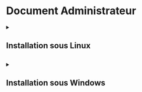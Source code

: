 <h1>Document Administrateur</h1>

<details>
    <summary><h2>Installation sous Linux<h2></summary>
    <br>

  + <details>
    <summary><h4>Prérequis techniques</h4></summary>

    **Serveur Debian 12 (en CLI sans GUI) :**
      * Nom : **SRVLX01**
      * Compte : **root**
      * Mot de passe : **Azerty1**
      * Adresse IP fixe : **172.16.10.10/24**
    <br>

    **Client Ubuntu 22.04/24.04 LTS :**
      * Nom : **SRVLX01**
      * Compte : **root**
      * Mot de passe : **Azerty1**
      * Adresse IP fixe : **172.16.10.10/24**
    <br>

    Notre projet s'est fait sur des machines virtuelles avec l'hyperviseur Proxmox.<br>
    Chacune de ces machines a leurs propres configuration qui sera détaillé dans les chapitres suivants.
    </details>

  + <details>
    <summary><h4>Etapes d'installation et de configuration de la machine SRVLX01.</h4></summary>
    <br>

    <summary><h5>Configuration systèmes</h5></summary>
    <br>
    Cette machine aura les spécificités suivantes :
      * CPU : 2 cœur
      * RAM : Minimum - 512 Mo / Maximum - 2048 Mo
      * Stockage : HDD de 32 Go

    <summary><h5>Configuration réseaux</h5></summary>
    <br>
    Cette machine aura les spécificités suivantes :
      * Carte réseau 1 : Connectés au NET pour recevoir les mises à jours systèmes.
        * Laisser le DHCP du proxmox lui donner son adresse IP.
      * Carte réseau 2 : Connectés au réseau interne pour pouvoir communiquer avec la machine cliente.

    Nous allons seulement configuré la carte réseau n°2<br>
    Pour cela, il faut aller modifier le fichier **/etc/netplan/*nomdufichier*.yaml** avec la commande suivante :
    ``` bash
    sudo nano /etc/netplan/nomdufichier.yaml
    ```
    A l'intérieur, il faudra le modifier comme suit :
    ``` bash
    # This file is generated from information provided by the datasource.  Changes
    # to it will not persist across an instance reboot.  To disable cloud-init's
    # network configuration capabilities, write a file
    # /etc/cloud/cloud.cfg.d/99-disable-network-config.cfg with the following:
    # network: {config: disabled}
    network:
        ethernets:
            ens18:
                dhcp4: true
            ens19:
                dhcp4: no
                addresses:
                - 172.16.10.10/24
        version: 2
    ```
    Puis l'enregistrer et faire la commande suivante pour appliquer la nouvelle configuration :
    ``` bash
    sudo netplan apply
    ```
    Pour vérifier si cela a fonctionner, faites la commande :
    ``` bash
    ip a
    ```
    Cela devrait vous donner :
    ``` bash
    1: lo: <LOOPBACK,UP,LOWER_UP> mtu 65536 qdisc noqueue state UNKNOWN group default qlen 1000
      link/loopback 00:00:00:00:00:00 brd 00:00:00:00:00:00
      inet 127.0.0.1/8 scope host lo
      valid_lft forever preferred_lft forever
      inet6 ::1/128 scope host noprefixroute
      valid_lft forever preferred_lft forever
    2: ens18: <BROADCAST,MULTICAST,UP,LOWER_UP> mtu 1500 qdisc fq_codel state UP group default qlen 1000
      link/ether bc:24:11:0b:e9:0c brd ff:ff:ff:ff:ff:ff
      altname enp0s18
      inet 10.3.0.10/24 metric 100 brd 10.3.0.255 scope global dynamic ens18
      valid_lft 5613sec preferred_lft 5613sec
      inet6 fe80::be24:11ff:fe0b:e90c/64 scope link
      valid_lft forever preferred_lft forever
    3: ens19: <BROADCAST,MULTICAST,UP,LOWER_UP> mtu 1500 qdisc fq_codel state UP group default qlen 1000
      link/ether bc:24:11:23:d2:94 brd ff:ff:ff:ff:ff:ff
      altname enp0s19
      inet 172.16.10.10/24 brd 172.16.10.255 scope global ens19
      valid_lft forever preferred_lft forever
      inet6 fe80::be24:11ff:fe23:d294/64 scope link
      valid_lft forever preferred_lft forever
    ```

  </details>

</details>

<details>
    <summary><h2>Installation sous Windows<h2></summary>
    <br>
  + <details>
    <summary><h4>Prérequis techniques<h4></summary>
    <br>

    **Serveur Windows Server 2022 (avec GUI):**
    Nom : **SRVWIN01**
    Compte : **Administrator** (dans le groupe des admins locaux)
    Mot de passe : **Azerty1***
    Adresse IP fixe : **172.16.10.5/24**

    **Client Windows 10 :**
    Nom : **CLIWIN01**
    Compte utilisateur : **wilder** (dans le groupe des admins locaux)
    Mot de passe : **Azerty1***
    Adresse IP fixe : **172.16.10.20/24**

    </details>

  + <details>
    <summary><h4>Etapes d'installation et de configuration<h4></summary>
    <br>

    #### Instruction étape par étape :

    Le script va s'exécuter sur le PC WINDOWS SERVER 2022 et agir sur le PC distant WINDOWS 11 client.
    Il va donc falloir configurer :
    **1- Le PC Windows Serveur**
    **2- Le PC Windows Client**

    **Configuration et installations des deux interfaces Windows**

    Toutes les opératieons décrites ci-après se trouvent dans le script co_ssh.ps1 etr sont donc automatisées.
    Pour commencer, il faut ouvrir Powershell en tant qu'administrateur
    Installer Open ssh sur le serveur avec la commande :

        Add-WindowsCapability -Online -Name OpenSSH.Server~~~~0.0.1.0


    Après ça il faut démarrer le service ssh :

        Start-Service sshd

    Ensuite, on le configure pour qu'il démarre automatiquement :

        Set-Service -Name -StartupType "Automatic"

    Le démarrage du service SSH a généré le fichier de configuration C:\ProgramData\ssh\sshd_config .
    Nous allons le modifier avec le bloc notes Windows :

        notepad C:\ProgramData\ssh\sshd_config

    Une fois le fichier ouvert, nous allons modifier la configuration du serveur SSH en autorisant la connexion par mot de passe. Pour ce faire il faut retirer le caractère # situé devant cette ligne :

    <P ALIGN="center"><IMG src="https://github.com/WildCodeSchool/TSSR-BDX-0924-P2-G2/tree/main/Images/notepad1.png" width=600></P>

    Nous devons ajouter la prise en charge de PowerShell en l'intégrant en tant que sous-système, sinon il n'y a que quelques commandes qui vont fonctionner (non PowerShell). Vous devez ajouter cette nouvelle ligne à la suite de ces deux lignes :

        Subsystem powershell c:/progra~1/powershell/7/pwsh.exe -sshs -NoLogo

    <P ALIGN="center"><IMG src="https://github.com/WildCodeSchool/TSSR-BDX-0924-P2-G2/tree/main/Images/notepad2.png" width=600></P>

    </details>



  + <details>
    <summary><h4>F.A.Q.<h4></summary>

    #### Solutions aux problèmes et communs liés à l'installation et à la configuration.


    </details>
</details>
